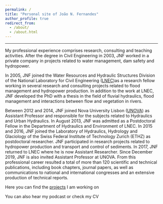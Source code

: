 ```yaml
---
permalink: /
title: "Personal site of João N. Fernandes"
author_profile: true
redirect_from: 
  - /about/
  - /about.html
---
```


------


My professional experience comprises research, consulting and teaching activities. 
After the degree in Civil Engineering in 2003, JNF worked in a private company in projects related to water management, dam safety and hydropower. 

In 2005, JNF joined the Water Resources and Hydraulic Structures Division of the National Laboratory for Civil Engineering ([LNEC](https://www.lnec.pt))as a research fellow working in several research and consulting projects related to flood management and hydropower production. In addition to the work at LNEC, JNF developed the PhD with a thesis in the field of fluvial hydraulics, flood management and interactions between flow and vegetation in rivers. 

Between 2012 and 2014, JNF joined Nova University Lisbon ([UNOVA](https://www.fct.unl.pt)) as Assistant Professor and responsible for the subjects related to Hydraulics and Urban Hydraulics. In August 2013, JNF was admitted as a Postdoctoral Fellow in the Department of Hydraulics and Environment of LNEC. In 2015 and 2016, JNF joined the Laboratory of Hydraulics, Hydrology and Glaciology of the Swiss Federal Institute of Technology Zurich (ETHZ) as postdoctoral researcher. JNF participated in research projects related to hydropower production and transport and control of sediments. In 2017, JNF returned to LNEC where he is now Assistant Researcher. Since December 2019, JNF is also invited Assistant Professor at UNOVA. From this professional career resulted a total of more than 120 scientific and technical publications, including book chapters, journal papers, as well as communications to national and international congresses and an extensive production of technical reports.

Here you can find the [projects](https://github.com/academicpages/academicpages.github.io) I am working on

You can also hear my podcast or check my CV
